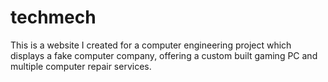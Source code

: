 # techmech

This is a website I created for a computer engineering project which displays a fake computer company, offering a custom built gaming PC and multiple computer repair services.
